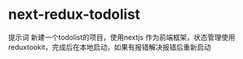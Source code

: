# next-redux-todolist

提示词
新建一个todolist的项目，使用nextjs 作为前端框架，状态管理使用reduxtookit，完成后在本地启动，如果有报错解决报错后重新启动
